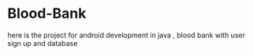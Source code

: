 # Blood-Bank
here is the project for android development in java , blood bank with user sign up and database
